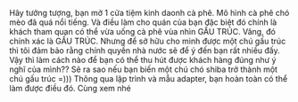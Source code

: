 ﻿Hãy tưởng tượng, bạn mở 1 cửa tiệm kinh daonh cà phê.
Mô hình cà phê chó mèo đã quá nổi tiếng.
Và điều làm cho quán của bạn đặc biệt đó chính là khách tham quan có thể vừa uống cà phê vùa nhìn GẤU TRÚC.
Vâng, đó chính xác là GẤU TRÚC. Nhưng để sở hữu cho mình được một chú gấu trúc thì tôi đảm bảo rằng chính quyền nhà nước sẽ để ý đến bạn rất nhiều đấy.
Vậy thì làm cách nào để bạn có thể thu hút được khách hàng đúng như ý nghĩ của mình??
Sẽ ra sao nếu bạn biến một chú chó shiba trở thành một chú gấu trúc =))) 
Thông qua lập trình và mẫu adapter, bạn hoàn toàn có thể làm được điều đó.
Cùng xem nhé